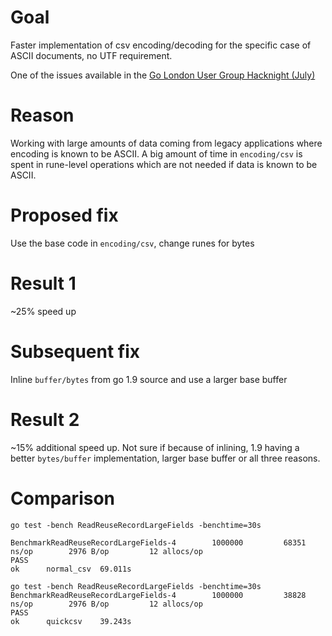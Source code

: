 # Goal

Faster implementation of csv encoding/decoding for the specific case of ASCII
documents, no UTF requirement.

One of the issues available in
the
[Go London User Group Hacknight (July)](https://www.meetup.com/Go-London-User-Group/events/241545817/)

# Reason

Working with large amounts of data coming from legacy applications where
encoding is known to be ASCII. A big amount of time in `encoding/csv` is spent
in rune-level operations which are not needed if data is known to be ASCII.

# Proposed fix

Use the base code in `encoding/csv`, change runes for bytes

# Result 1

~25% speed up

# Subsequent fix

Inline `buffer/bytes` from go 1.9 source and use a larger base buffer

# Result 2

~15% additional speed up. Not sure if because of inlining, 1.9 having a better
`bytes/buffer` implementation, larger base buffer or all three reasons.

# Comparison

```
go test -bench ReadReuseRecordLargeFields -benchtime=30s

BenchmarkReadReuseRecordLargeFields-4   	 1000000	     68351 ns/op	    2976 B/op	      12 allocs/op
PASS
ok  	normal_csv	69.011s
```

```
go test -bench ReadReuseRecordLargeFields -benchtime=30s
BenchmarkReadReuseRecordLargeFields-4   	 1000000	     38828 ns/op	    2976 B/op	      12 allocs/op
PASS
ok  	quickcsv	39.243s
```
